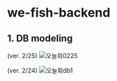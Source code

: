 # we-fish-backend


## 1. DB modeling
(ver. 2/25)
![오늘회0225](https://user-images.githubusercontent.com/32696683/75219503-4b8c5400-57e0-11ea-8c78-00deab0c11ad.png)


(ver. 2/24)
![오늘회db1](https://user-images.githubusercontent.com/32696683/75149442-55ad4480-5745-11ea-9bd8-f672896a79e2.png)


